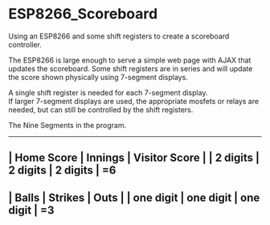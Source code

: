 # ESP8266_Scoreboard
Using an ESP8266 and some shift registers to create a scoreboard controller.

The ESP8266 is large enough to serve a simple web page with AJAX that updates the scoreboard.
Some shift registers are in series and will update the score shown physically using 7-segment displays.  

A single shift register is needed for each 7-segment display.  
If larger 7-segment displays are used, the appropriate mosfets or relays are needed, but can still be controlled by the shift registers.  

The Nine Segments in the program.

----------------------------------------------
|  Home Score |   Innings  |  Visitor Score  | 
|   2 digits  |   2 digits |  2 digits       |  =6
----------------------------------------------
|  Balls      |   Strikes  |      Outs       |
|  one digit  |  one digit |  one digit      |  =3
----------------------------------------------
